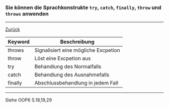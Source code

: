 ### Sie können die Sprachkonstrukte ``try``, ``catch``, ``finally``, ``throw`` und ``throws`` anwenden

---

[Zurück](200exceptions.md)

| Keyword   | Beschreibung                          |
|-----------|---------------------------------------|
| throws    | Signalisiert eine mögliche Excpetion  |
| throw     | Löst eine Excpetion aus               |
| try       | Behandlung des Normalfalls            |
| catch     | Behandlung des Ausnahmefalls          |
| finally   | Abschlussbehandlung in jedem Fall     |

---
Siehe OOP6 S.18,19,29
